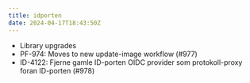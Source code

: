 ```yaml
---
title: idporten
date: 2024-04-17T18:43:50Z
---
```

- Library upgrades
- PF-974: Moves to new update-image workflow (#977)
- ID-4122: Fjerne gamle ID-porten OIDC provider som protokoll-proxy foran ID-porten (#978)

